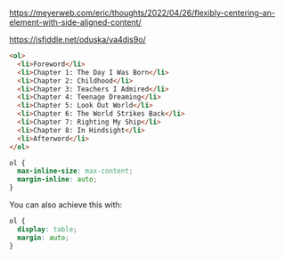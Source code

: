 
https://meyerweb.com/eric/thoughts/2022/04/26/flexibly-centering-an-element-with-side-aligned-content/

https://jsfiddle.net/oduska/va4djs9o/

```html
<ol>
  <li>Foreword</li>
  <li>Chapter 1: The Day I Was Born</li>
  <li>Chapter 2: Childhood</li>
  <li>Chapter 3: Teachers I Admired</li>
  <li>Chapter 4: Teenage Dreaming</li>
  <li>Chapter 5: Look Out World</li>
  <li>Chapter 6: The World Strikes Back</li>
  <li>Chapter 7: Righting My Ship</li>
  <li>Chapter 8: In Hindsight</li>
  <li>Afterword</li>
</ol>
```

```css
ol {
  max-inline-size: max-content;
  margin-inline: auto;
}
```

You can also achieve this with:

```css
ol {
  display: table;
  margin: auto;
}
```
